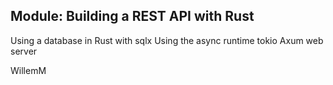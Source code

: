 ## Module: Building a REST API with Rust

Using a database in Rust with sqlx
Using the async runtime tokio
Axum web server

WillemM